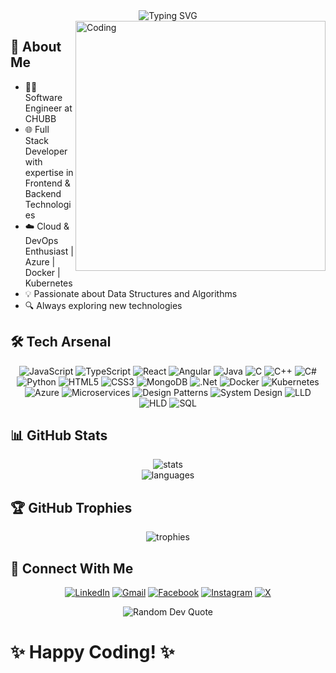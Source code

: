 <div align="center">
  <img src="https://readme-typing-svg.herokuapp.com?font=Fira+Code&weight=600&size=28&duration=3000&pause=1000&color=00FF00&center=true&vCenter=true&width=435&lines=Hi+%F0%9F%91%8B+I%27m+Nitesh;A+Passionate+Developer;Welcome+to+my+Profile!" alt="Typing SVG" />
</div>

<img align="right" alt="Coding" width="400" src="https://user-images.githubusercontent.com/74038190/229223263-cf2e4b07-2615-4f87-9c38-e37600f8381a.gif">

## 🚀 About Me
- 👨‍💻 Software Engineer at CHUBB
- 🌐 Full Stack Developer with expertise in Frontend & Backend Technologies
- ☁️ Cloud & DevOps Enthusiast | Azure | Docker | Kubernetes
- 💡 Passionate about Data Structures and Algorithms
- 🔍 Always exploring new technologies

## 🛠️ Tech Arsenal
<div align="center">
  
![JavaScript](https://img.shields.io/badge/javascript-%23323330.svg?style=for-the-badge&logo=javascript&logoColor=%23F7DF1E)
![TypeScript](https://img.shields.io/badge/typescript-%23007ACC.svg?style=for-the-badge&logo=typescript&logoColor=white)
![React](https://img.shields.io/badge/react-%2320232a.svg?style=for-the-badge&logo=react&logoColor=%2361DAFB)
![Angular](https://img.shields.io/badge/angular-%23DD0031.svg?style=for-the-badge&logo=angular&logoColor=white)
![Java](https://img.shields.io/badge/java-%23ED8B00.svg?style=for-the-badge&logo=openjdk&logoColor=white)
![C](https://img.shields.io/badge/c-%2300599C.svg?style=for-the-badge&logo=c&logoColor=white)
![C++](https://img.shields.io/badge/c++-%2300599C.svg?style=for-the-badge&logo=c%2B%2B&logoColor=white)
![C#](https://img.shields.io/badge/c%23-%23239120.svg?style=for-the-badge&logo=c-sharp&logoColor=white)
![Python](https://img.shields.io/badge/python-3670A0?style=for-the-badge&logo=python&logoColor=ffdd54)
![HTML5](https://img.shields.io/badge/html5-%23E34F26.svg?style=for-the-badge&logo=html5&logoColor=white)
![CSS3](https://img.shields.io/badge/css3-%231572B6.svg?style=for-the-badge&logo=css3&logoColor=white)
![MongoDB](https://img.shields.io/badge/MongoDB-%234ea94b.svg?style=for-the-badge&logo=mongodb&logoColor=white)
![.Net](https://img.shields.io/badge/.NET-5C2D91?style=for-the-badge&logo=.net&logoColor=white)
![Docker](https://img.shields.io/badge/docker-%230db7ed.svg?style=for-the-badge&logo=docker&logoColor=white)
![Kubernetes](https://img.shields.io/badge/kubernetes-%23326ce5.svg?style=for-the-badge&logo=kubernetes&logoColor=white)
![Azure](https://img.shields.io/badge/azure-%230072C6.svg?style=for-the-badge&logo=microsoftazure&logoColor=white)
![Microservices](https://img.shields.io/badge/Microservices-FF6C37?style=for-the-badge&logo=microsoftmesh&logoColor=white)
![Design Patterns](https://img.shields.io/badge/Design_Patterns-FF9A00?style=for-the-badge&logo=blueprint&logoColor=white)
![System Design](https://img.shields.io/badge/System_Design-007ACC?style=for-the-badge&logo=architecture&logoColor=white)
![LLD](https://img.shields.io/badge/Low_Level_Design-2496ED?style=for-the-badge&logo=design&logoColor=white)
![HLD](https://img.shields.io/badge/High_Level_Design-CC0000?style=for-the-badge&logo=design&logoColor=white)
![SQL](https://img.shields.io/badge/SQL-%2307405e.svg?style=for-the-badge&logo=sqlite&logoColor=white)

</div>

## 📊 GitHub Stats
<div align="center">
  <img src="https://github-readme-stats.vercel.app/api?username=nitesh-147&show_icons=true&theme=radical&hide_border=true" alt="stats"/>
</div>

<div align="center">
  <img src="https://github-readme-stats.vercel.app/api/top-langs/?username=nitesh-147&theme=radical&hide_border=true&include_all_commits=true&count_private=true&layout=compact" alt="languages"/>
</div>

## 🏆 GitHub Trophies
<div align="center">
  <img src="https://github-profile-trophy.vercel.app/?username=nitesh-147&theme=radical&no-frame=true&no-bg=false&margin-w=4" alt="trophies"/>
</div>

## 🤝 Connect With Me
<div align="center">
  
[![LinkedIn](https://img.shields.io/badge/LinkedIn-%230077B5.svg?style=for-the-badge&logo=linkedin&logoColor=white)](https://www.linkedin.com/in/niteshkrmehta/)
[![Gmail](https://img.shields.io/badge/Gmail-D14836?style=for-the-badge&logo=gmail&logoColor=white)](mailto:niteshmehta1741@gmail.com)
[![Facebook](https://img.shields.io/badge/Facebook-%231877F2.svg?style=for-the-badge&logo=Facebook&logoColor=white)](https://facebook.com/YOUR_FACEBOOK_USERNAME)
[![Instagram](https://img.shields.io/badge/Instagram-%23E4405F.svg?style=for-the-badge&logo=Instagram&logoColor=white)](https://instagram.com/YOUR_INSTAGRAM_USERNAME)
[![X](https://img.shields.io/badge/X-%23000000.svg?style=for-the-badge&logo=X&logoColor=white)](https://x.com/YOUR_X_USERNAME)

</div>

<div align="center">
  <img src="https://quotes-github-readme.vercel.app/api?type=horizontal&theme=radical" alt="Random Dev Quote"/>
</div>

#  ✨ Happy Coding! ✨